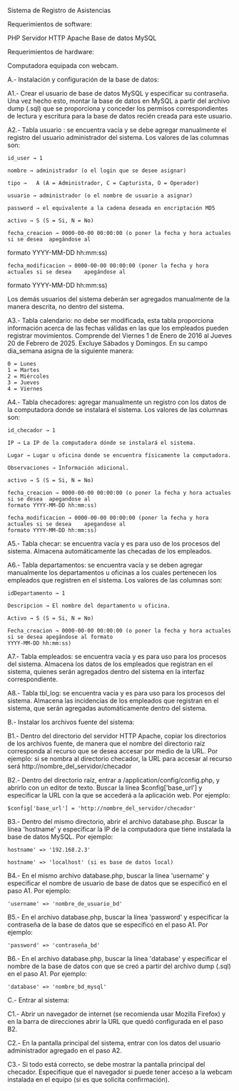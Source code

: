 
Sistema de Registro de Asistencias


Requerimientos de software:


PHP
Servidor HTTP Apache
Base de datos MySQL


Requerimientos de hardware:

Computadora equipada con webcam.


A.- Instalación y configuración de la base de datos:

A1.- Crear el usuario de base de datos MySQL y especificar su contraseña. Una vez hecho esto, montar la base de datos en 
MySQL a partir del archivo dump (.sql) que se proporciona y conceder los permisos correspondientes de lectura y escritura 
para la base de datos recién creada para este usuario.


A2.- Tabla usuario : se encuentra vacía y se debe agregar manualmente el registro del usuario administrador del sistema. 
Los valores de las columnas son:

	id_user → 1

	nombre → administrador (o el login que se desee asignar)

	tipo →	 A (A = Administrador, C = Capturista, O = Operador)

	usuario → administrador (o el nombre de usuario a asignar)

	password → el equivalente a la cadena deseada en encriptación MD5

	activo → S (S = Si, N = No)

	fecha_creacion → 0000-00-00 00:00:00 (o poner la fecha y hora actuales si se desea 	apegándose al 
  formato YYYY-MM-DD hh:mm:ss)

	fecha_modificacion → 0000-00-00 00:00:00 (poner la fecha y hora actuales si se desea 	apegándose al 
  formato YYYY-MM-DD hh:mm:ss)

Los demás usuarios del sistema deberán ser agregados manualmente de la manera descrita, no dentro del sistema.

A3.- Tabla calendario: no debe ser modificada, esta tabla proporciona información acerca de las fechas válidas 
en las que los empleados pueden registrar movimientos. Comprende del Viernes 1 de Enero de 2016 al Jueves 20 de Febrero 
de 2025. Excluye Sábados y Domingos. En su campo dia_semana asigna de la siguiente manera:
 
	0 = Lunes 
	1 = Martes 
	2 = Miércoles 
	3 = Jueves 
	4 = Viernes

A4.- Tabla checadores: agregar manualmente un registro con los datos de la computadora donde se instalará el sistema. Los 
valores de las columnas son:


	id_checador → 1

	IP → La IP de la computadora dónde se instalará el sistema.

	Lugar → Lugar u oficina donde se encuentra físicamente la computadora.

	Observaciones → Información adicional.

	activo → S (S = Si, N = No)

	fecha_creacion → 0000-00-00 00:00:00 (o poner la fecha y hora actuales si se desea 	apegandose al 
  	formato YYYY-MM-DD hh:mm:ss)

	fecha_modificacion → 0000-00-00 00:00:00 (poner la fecha y hora actuales si se desea 	apegandose al 
  	formato YYYY-MM-DD hh:mm:ss)


A5.- Tabla checar: se encuentra vacía y es para uso de los procesos del sistema. Almacena automáticamente las checadas de 
los empleados.

A6.- Tabla departamentos: se encuentra vacía y se deben agregar manualmente los departamentos u oficinas a los cuales 
pertenecen los empleados que registren en el sistema. Los valores de las columnas son:


	idDepartamento → 1

	Descripcion → El nombre del departamento u oficina.

	Activo → S (S = Si, N = No)

	Fecha_creacion → 0000-00-00 00:00:00 (o poner la fecha y hora actuales si se desea apegándose al formato 	
  	YYYY-MM-DD hh:mm:ss)


A7.- Tabla empleados: se encuentra vacía y es para uso para los procesos del sistema. Almacena los datos de los empleados 
que registran en el sistema, quienes serán agregados dentro del sistema en la interfaz correspondiente.

A8.- Tabla tbl_log: se encuentra vacía y es para uso para los procesos del sistema. Almacena las incidencias de los 
empleados que registran en el sistema, que serán agregadas automáticamente dentro del sistema.


B.- Instalar los archivos fuente del sistema:

B1.- Dentro del directorio del servidor HTTP Apache, copiar los directorios de los archivos fuente, de manera que el 
nombre del directorio raíz corresponda al recurso que se desea accesar por medio de la URL. Por ejemplo: si se nombra 
al directorio checador, la URL para  accesar al recurso será http://nombre_del_servidor/checador

B2.- Dentro del directorio raíz, entrar a /application/config/config.php, y abrirlo con un editor de texto. Buscar la 
línea $config['base_url'] y especificar la URL con la que se accederá a la aplicación web. Por ejemplo: 

	$config['base_url'] = 'http://nombre_del_servidor/checador'

B3.- Dentro del mismo directorio, abrir el archivo database.php. Buscar la línea 'hostname'  y especificar la IP de la 
computadora que tiene instalada la base de datos MySQL. Por ejemplo:

	hostname' => '192.168.2.3'

	hostname' => 'localhost' (si es base de datos local)

B4.- En el mismo archivo database.php, buscar la línea 'username' y especificar el nombre de usuario de base de datos 
que se especificó en el paso A1. Por ejemplo:

	'username' => 'nombre_de_usuario_bd'

B5.- En el archivo database.php, buscar la línea 'password' y especificar la contraseña de la base de datos que se 
especificó en el paso A1. Por ejemplo:

	'password' => 'contraseña_bd'

B6.- En el archivo database.php, buscar la línea 'database' y especificar el nombre de la base de datos con que se creó 
a partir del archivo dump (.sql) en el paso A1. Por ejemplo:

	'database' => 'nombre_bd_mysql'


C.- Entrar al sistema:

C1.- Abrir un navegador de internet (se recomienda usar Mozilla Firefox) y en la barra de direcciones abrir la URL 
que quedó configurada en el paso B2.

C2.- En la pantalla principal del sistema, entrar con los datos del usuario administrador agregado en el paso A2.

C3.- Si todo está correcto, se debe mostrar la pantalla principal del checador. Especifique que el navegador si puede 
tener acceso a la webcam instalada en el equipo (si es que solicita confirmación).
